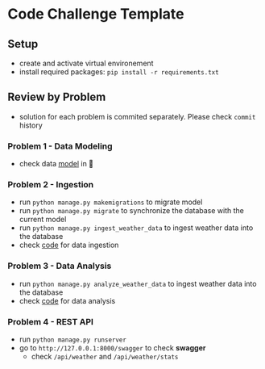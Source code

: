 # Code Challenge Template
## Setup
- create and activate virtual environement
- install required packages: `pip install -r requirements.txt`

## Review by Problem
- solution for each problem is commited separately. Please check `commit` history
### Problem 1 - Data Modeling
- check data [model](weather/backend/models.py) in :file_folder:

### Problem 2 - Ingestion
- run `python manage.py makemigrations` to migrate model
- run `python manage.py migrate` to synchronize the database with the current model
- run `python manage.py ingest_weather_data` to ingest weather data into the database
- check [code](weather/backend/management/commands/ingest_weather_data.py) for data ingestion 

### Problem 3 - Data Analysis
- run  `python manage.py analyze_weather_data` to ingest weather data into the database
- check [code](weather/backend/management/commands/analyze_weather_data.py) for data analysis 

### Problem 4 - REST API
- run `python manage.py runserver`
- go to `http://127.0.0.1:8000/swagger` to check **swagger**
  - check `/api/weather` and `/api/weather/stats`
